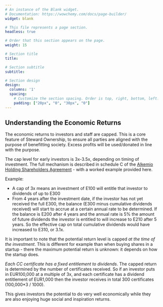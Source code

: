 ```yaml
---
# An instance of the Blank widget.
# Documentation: https://wowchemy.com/docs/page-builder/
widget: blank

# This file represents a page section.
headless: true

# Order that this section appears on the page.
weight: 15

# Section title
title: 

# Section subtitle
subtitle: 

# Section design
design:
  columns: '1'
  spacing:
    # Customize the section spacing. Order is top, right, bottom, left.
    padding: ["20px", "0", "30px", "0"]
---
```

## **Understanding the Economic Returns**
The economic returns to investors and staff are capped. This is a core feature of Steward Ownership, to ensure all parties are aligned with the purpose of benefitting society. Excess profits will be used/donated in line with the purpose.

The cap level for early investors is 3x-3.5x, depending on timing of investment. The full mechanism is described in schedule C of the [Alkemio Holding Shareholders Agreement](./documents/alkemio_holding_shareholders_agreement_v1.1.pdf) - with a worked example provided here.

Example: 
*	A cap of 3x means an investment of E100 will entitle that investor to dividends of up to E300
*	From 4 years after the investment date, if the investor has not yet received the full E300, the balance (E300 minus cumulative dividends received) will start to accrue at a certain annual rate to be determined. If the balance is E200 after 4 years and the annual rate is 5% the amount of future dividends the investor is entitled to will increase to E210 after 5 years. So the effective cap on total cumulative dividends would have increased to E310, or 3.1x.

It is important to note that the potential return level is capped  *at the time of the investment*. This is different for example than when buying shares in a startup - there the maximum potential return is unknown: it depends on how the startup does. 

*Each CC certificate has a fixed entitlement to dividends*. The capped return is determined by the number of certificates received. So if an investor puts in EUR100,000 at a multiple of 3x, and each certificate has a dividend entitlement of EUR1,000 then the investor receives in total 300 certificates (100,000*3 / 1000). 

This gives investors the potential to do very well economically while they are also enjoying huge social and inspiration returns.


